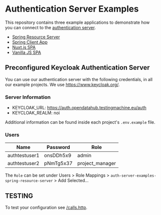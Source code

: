 Authentication Server Examples
==============================

This repository contains three example applications to demonstrate how you can connect to the [authentication server](https://github.com/noi-techpark/authentication-server).

- [Spring Resource Server](spring-resource-server/readme.md)
- [Spring Client App](spring-client-app/readme.md)
- [Nuxt.js SPA](nuxt-spa/readme.md)
- [Vanilla JS SPA](vanilla-spa/readme.md)


Preconfigured Keycloak Authentication Server
--------------------------------------------

You can use our authentication server with the following credentials, in all our
example projects. We use https://www.keycloak.org/.

### Server Information
- KEYCLOAK_URL: https://auth.opendatahub.testingmachine.eu/auth
- KEYCLOAK_REALM: noi

Additional information can be found inside each project's `.env.example` file.

### Users
| Name           | Password   | Role
| -------------- | ---------- | ---------------
| authtestuser1  | onsDDh5x9  | admin
| authtestuser2  | pNmTg5x37  | project_manager

The `Role` can be set under Users > Role Mappings > `auth-server-examples-spring-resource-server` > Add Selected...

## TESTING
To test your configuration see [/calls.http](/calls.http).
